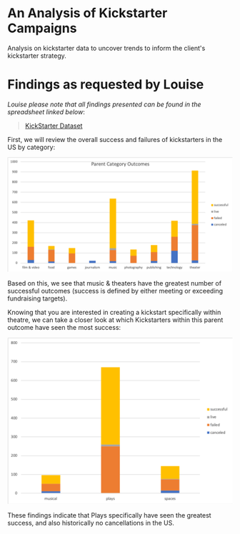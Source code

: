 # An Analysis of Kickstarter Campaigns
Analysis on kickstarter data to uncover trends to inform the client's kickstarter strategy.

# Findings as requested by Louise

_Louise please note that all findings presented can be found in the spreadsheet linked below_:
> [KickStarter Dataset](kickstarter-analysis/data-1-1-3-StarterBook.xlsx)

First, we will review the overall success and failures of kickstarters in the US by category: 

![](https://raw.githubusercontent.com/hollyouellette/kickstarter-analysis/main/Parent%20Category%20Outcomes.png)

Based on this, we see that music & theaters have the greatest number of successful outcomes (success is defined by either meeting or exceeding fundraising targets). 

Knowing that you are interested in creating a kickstart specifically within theatre, we can take a closer look at which Kickstarters within this parent outcome have seen the most success: 

![](https://raw.githubusercontent.com/hollyouellette/kickstarter-analysis/main/Analysis%20of%20Theater%20Kickstarter.png)

These findings indicate that Plays specifically have seen the greatest success, and also historically no cancellations in the US. 






